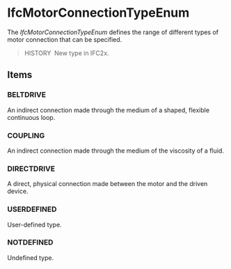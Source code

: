 # IfcMotorConnectionTypeEnum

The _IfcMotorConnectionTypeEnum_ defines the range of different types of motor connection that can be specified.

> HISTORY&nbsp; New type in IFC2x.

## Items

### BELTDRIVE
An indirect connection made through the medium of a shaped, flexible continuous loop.

### COUPLING
An indirect connection made through the medium of the viscosity of a fluid.

### DIRECTDRIVE
A direct, physical connection made between the motor and the driven device.

### USERDEFINED
User-defined type.

### NOTDEFINED
Undefined type.
